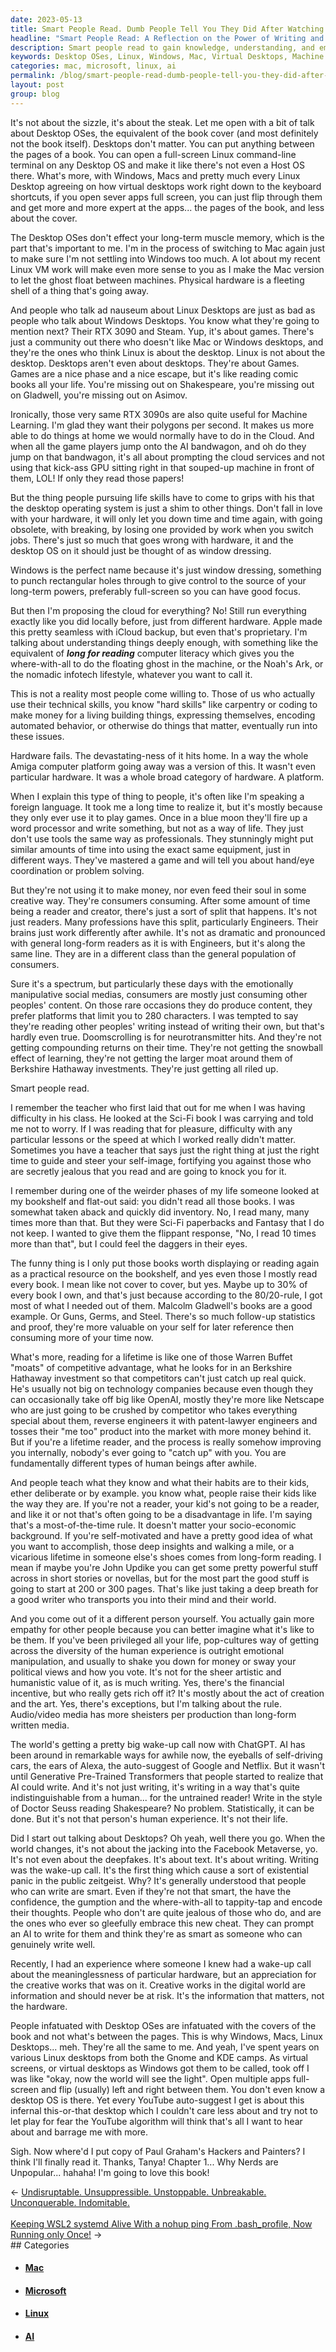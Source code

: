 ```yaml
---
date: 2023-05-13
title: Smart People Read. Dumb People Tell You They Did After Watching the Movie.
headline: "Smart People Read: A Reflection on the Power of Writing and Lifelong Learning."
description: Smart people read to gain knowledge, understanding, and empathy. Reading gives you a competitive advantage and a deeper appreciation of the human experience. Don't be fooled by people who don't read and think they can get the same benefits by using AI to write for them. Reading is the key to success.
keywords: Desktop OSes, Linux, Windows, Mac, Virtual Desktops, Machine Learning, RTX 3090, Steam, Games, Sci-Fi, Fantasy, Malcolm Gladwell, Guns, Germs, Steel, Warren Buffet, Berkshire Hathaway, OpenAI, Netscape, 280 Characters, Doomscrolling, Neurotransmitter Hits, Compounding Returns, Snowball Effect, Learning, Moat, Competitive Advantage, Technology Companies, Patent-Lawyer Engineers, Self-Motivated, John
categories: mac, microsoft, linux, ai
permalink: /blog/smart-people-read-dumb-people-tell-you-they-did-after-watching-the-movie/
layout: post
group: blog
---
```



It's not about the sizzle, it's about the steak. Let me open with a bit of talk
about Desktop OSes, the equivalent of the book cover (and most definitely not
the book itself). Desktops don't matter. You can put anything between the pages
of a book. You can open a full-screen Linux command-line terminal on any
Desktop OS and make it like there's not even a Host OS there. What's more, with
Windows, Macs and pretty much every Linux Desktop agreeing on how virtual
desktops work right down to the keyboard shortcuts, if you open sever apps full
screen, you can just flip through them and get more and more expert at the
apps... the pages of the book, and less about the cover.

The Desktop OSes don't effect your long-term muscle memory, which is the part
that's important to me. I'm in the process of switching to Mac again just to
make sure I'm not settling into Windows too much. A lot about my recent Linux
VM work will make even more sense to you as I make the Mac version to let the
ghost float between machines. Physical hardware is a fleeting shell of a thing
that's going away. 

And people who talk ad nauseum about Linux Desktops are just as bad as people
who talk about Windows Desktops. You know what they're going to mention next?
Their RTX 3090 and Steam. Yup, it's about games. There's just a community out
there who doesn't like Mac or Windows desktops, and they're the ones who think
Linux is about the desktop. Linux is not about the desktop. Desktops aren't
even about desktops. They're about Games. Games are a nice phase and a nice
escape, but it's like reading comic books all your life. You're missing out on
Shakespeare, you're missing out on Gladwell, you're missing out on Asimov.

Ironically, those very same RTX 3090s are also quite useful for Machine
Learning. I'm glad they want their polygons per second. It makes us more able
to do things at home we would normally have to do in the Cloud. And when all
the game players jump onto the AI bandwagon, and oh do they jump on that
bandwagon, it's all about prompting the cloud services and not using that
kick-ass GPU sitting right in that souped-up machine in front of them, LOL! If
only they read those papers!

But the thing people pursuing life skills have to come to grips with his that
the desktop operating system is just a shim to other things. Don't fall in love
with your hardware, it will only let you down time and time again, with going
obsolete, with breaking, by losing one provided by work when you switch jobs.
There's just so much that goes wrong with hardware, it and the desktop OS on it
should just be thought of as window dressing.

Windows is the perfect name because it's just window dressing, something to
punch rectangular holes through to give control to the source of your long-term
powers, preferably full-screen so you can have good focus.

But then I'm proposing the cloud for everything? No! Still run everything
exactly like you did locally before, just from different hardware. Apple made
this pretty seamless with iCloud backup, but even that's proprietary. I'm
talking about understanding things deeply enough, with something like the
equivalent of ***long for reading*** computer literacy which gives you the
where-with-all to do the floating ghost in the machine, or the Noah's Ark, or
the nomadic infotech lifestyle, whatever you want to call it.

This is not a reality most people come willing to. Those of us who actually use
their technical skills, you know "hard skills" like carpentry or coding to make
money for a living building things, expressing themselves, encoding automated
behavior, or otherwise do things that matter, eventually run into these issues.

Hardware fails. The devastating-ness of it hits home. In a way the whole Amiga
computer platform going away was a version of this. It wasn't even particular
hardware. It was a whole broad category of hardware. A platform.

When I explain this type of thing to people, it's often like I'm speaking a
foreign language. It took me a long time to realize it, but it's mostly because
they only ever use it to play games. Once in a blue moon they'll fire up a word
processor and write something, but not as a way of life. They just don't use
tools the same way as professionals. They stunningly might put similar amounts
of time into using the exact same equipment, just in different ways. They've
mastered a game and will tell you about hand/eye coordination or problem
solving. 

But they're not using it to make money, nor even feed their soul in some
creative way. They're consumers consuming. After some amount of time being a
reader and creator, there's just a sort of split that happens. It's not just
readers. Many professions have this split, particularly Engineers. Their brains
just work differently after awhile. It's not as dramatic and pronounced with
general long-form readers as it is with Engineers, but it's along the same
line. They are in a different class than the general population of consumers.

Sure it's a spectrum, but particularly these days with the emotionally
manipulative social medias, consumers are mostly just consuming other peoples'
content. On those rare occasions they do produce content, they prefer platforms
that limit you to 280 characters. I was tempted to say they're reading other
peoples' writing instead of writing their own, but that's hardly even true.
Doomscrolling is for neurotransmitter hits. And they're not getting compounding
returns on their time. They're not getting the snowball effect of learning,
they're not getting the larger moat around them of Berkshire Hathaway
investments. They're just getting all riled up.

Smart people read. 

I remember the teacher who first laid that out for me when I was having
difficulty in his class. He looked at the Sci-Fi book I was carrying and told
me not to worry. If I was reading that for pleasure, difficulty with any
particular lessons or the speed at which I worked really didn't matter.
Sometimes you have a teacher that says just the right thing at just the right
time to guide and steer your self-image, fortifying you against those who are
secretly jealous that you read and are going to knock you for it.

I remember during one of the weirder phases of my life someone looked at my
bookshelf and flat-out said: you didn't read all those books. I was somewhat
taken aback and quickly did inventory. No, I read many, many times more than
that. But they were Sci-Fi paperbacks and Fantasy that I do not keep. I wanted
to give them the flippant response, "No, I read 10 times more than that", but I
could feel the daggers in their eyes. 

The funny thing is I only put those books worth displaying or reading again as
a practical resource on the bookshelf, and yes even those I mostly read every
book. I mean like not cover to cover, but yes. Maybe up to 30% of every book I
own, and that's just because according to the 80/20-rule, I got most of what I
needed out of them. Malcolm Gladwell's books are a good example. Or Guns,
Germs, and Steel. There's so much follow-up statistics and proof, they're more
valuable on your self for later reference then consuming more of your time now.

What's more, reading for a lifetime is like one of those Warren Buffet "moats"
of competitive advantage, what he looks for in an Berkshire Hathaway investment
so that competitors can't just catch up real quick. He's usually not big on
technology companies because even though they can occasionally take off big
like OpenAI, mostly they're more like Netscape who are just going to be crushed
by competitor who takes everything special about them, reverse engineers it
with patent-lawyer engineers and tosses their "me too" product into the market
with more money behind it. But if you're a lifetime reader, and the process is
really somehow improving you internally, nobody's ever going to "catch up" with
you. You are fundamentally different types of human beings after awhile.

And people teach what they know and what their habits are to their kids, ether
deliberate or by example. you know what, people raise their kids like the way
they are. If you're not a reader, your kid's not going to be a reader, and like
it or not that's often going to be a disadvantage in life. I'm saying that's a
most-of-the-time rule. It doesn't matter your socio-economic background. If
you're self-motivated and have a pretty good idea of what you want to
accomplish, those deep insights and walking a mile, or a vicarious lifetime in
someone else's shoes comes from long-form reading. I mean if maybe you're John
Updike you can get some pretty powerful stuff across in short stories or
novellas, but for the most part the good stuff is going to start at 200 or 300
pages. That's like just taking a deep breath for a good writer who transports
you into their mind and their world.

And you come out of it a different person yourself. You actually gain more
empathy for other people because you can better imagine what it's like to be
them. If you've been privileged all your life, pop-cultures way of getting
across the diversity of the human experience is outright emotional
manipulation, and usually to shake you down for money or sway your political
views and how you vote. It's not for the sheer artistic and humanistic value of
it, as is much writing. Yes, there's the financial incentive, but who really
gets rich off it? It's mostly about the act of creation and the art. Yes,
there's exceptions, but I'm talking about the rule. Audio/video media has more 
sheisters per production than long-form written media.

The world's getting a pretty big wake-up call now with ChatGPT. AI has been
around in remarkable ways for awhile now, the eyeballs of self-driving cars,
the ears of Alexa, the auto-suggest of Google and Netflix. But it wasn't until
Generative Pre-Trained Transformers that people started to realize that AI
could write. And it's not just writing, it's writing in a way that's quite
indistinguishable from a human... for the untrained reader! Write in the style
of Doctor Seuss reading Shakespeare? No problem. Statistically, it can be done.
But it's not that person's human experience. It's not their life.

Did I start out talking about Desktops? Oh yeah, well there you go. When the
world changes, it's not about the jacking into the Facebook Metaverse, yo. It's
not even about the deepfakes. It's about text. It's about writing. Writing was
the wake-up call. It's the first thing which cause a sort of existential panic
in the public zeitgeist. Why? It's generally understood that people who can
write are smart. Even if they're not that smart, the have the confidence, the
gumption and the where-with-all to tappity-tap and encode their thoughts.
People who don't are quite jealous of those who do, and are the ones who ever
so gleefully embrace this new cheat. They can prompt an AI to write for them
and think they're as smart as someone who can genuinely write well.

Recently, I had an experience where someone I knew had a wake-up call about the
meaninglessness of particular hardware, but an appreciation for the creative
works that was on it. Creative works in the digital world are information and
should never be at risk. It's the information that matters, not the hardware.

People infatuated with Desktop OSes are infatuated with the covers of the book
and not what's between the pages. This is why Windows, Macs, Linux Desktops...
meh. They're all the same to me. And yeah, I've spent years on various Linux
desktops from both the Gnome and KDE camps. As virtual screens, or virtual
desktops as Windows got them to be called, took off I was like "okay, now the
world will see the light". Open multiple apps full-screen and flip (usually)
left and right between them. You don't even know a desktop OS is there. Yet
every YouTube auto-suggest I get is about this infernal this-or-that desktop
which I couldn't care less about and try not to let play for fear the YouTube
algorithm will think that's all I want to hear about and barrage me with more.

Sigh. Now where'd I put copy of Paul Graham's Hackers and Painters? I think
I'll finally read it. Thanks, Tanya! Chapter 1... Why Nerds are Unpopular...
hahaha! I'm going to love this book!


















<div class="arrow-links"><div class="post-nav-prev"><span class="arrow">&larr;&nbsp;</span><a href="/blog/undisruptable-unsuppressible-unstoppable-unbreakable-unconquerable-indomitable/">Undisruptable. Unsuppressible. Unstoppable. Unbreakable. Unconquerable. Indomitable.</a></div> &nbsp; <div class="post-nav-next"><a href="/blog/keeping-wsl2-systemd-alive-with-a-nohup-ping-from-bash-profile-now-running-only-once/">Keeping WSL2 systemd Alive With a nohup ping From .bash_profile, Now Running only Once!</a><span class="arrow">&nbsp;&rarr;</span></div></div>
## Categories

<ul>
<li><h4><a href='/mac/'>Mac</a></h4></li>
<li><h4><a href='/microsoft/'>Microsoft</a></h4></li>
<li><h4><a href='/linux/'>Linux</a></h4></li>
<li><h4><a href='/ai/'>AI</a></h4></li></ul>